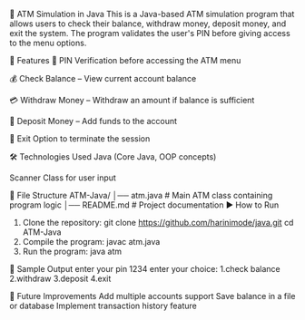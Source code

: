 🏦 ATM Simulation in Java
This is a Java-based ATM simulation program that allows users to check their balance, withdraw money, deposit money, and exit the system. The program validates the user's PIN before giving access to the menu options.

📌 Features
🔑 PIN Verification before accessing the ATM menu

💰 Check Balance – View current account balance

💳 Withdraw Money – Withdraw an amount if balance is sufficient

🏦 Deposit Money – Add funds to the account

🚪 Exit Option to terminate the session

🛠️ Technologies Used
Java (Core Java, OOP concepts)

Scanner Class for user input

📂 File Structure
ATM-Java/
│── atm.java   # Main ATM class containing program logic
│── README.md  # Project documentation
▶️ How to Run
1. Clone the repository:
  git clone https://github.com/harinimode/java.git
  cd ATM-Java
3. Compile the program:
  javac atm.java
4. Run the program:
   java atm

📸 Sample Output
enter your pin
1234
enter your choice:
1.check balance
2.withdraw
3.deposit
4.exit

🚀 Future Improvements
Add multiple accounts support
Save balance in a file or database
Implement transaction history feature


   
